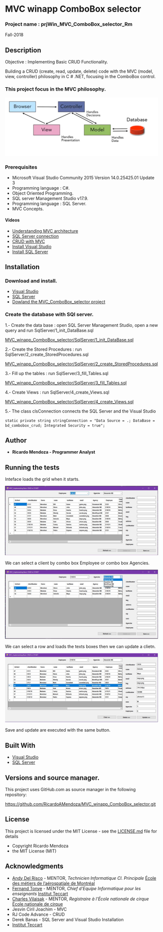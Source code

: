 # MVC winapp ComboBox selector

### Project name : prjWin_MVC_ComboBox_selector_Rm

Fall-2018

## Description

Objective : Implementing Basic CRUD Functionality.

Building a CRUD (create, read, update, delete) code with the MVC (model, view, controller) philosophy in  C # .NET, focusing in the  ComboBox control.

### This project focus in the MVC philosophy.

![MVC](/img/MVCmodel.JPG "MVC")

### Prerequisites

 * Microsoft Visual Studio Community 2015 Version 14.0.25425.01 Update 3
 * Programming language : C#.
 * Object Oriented Programming.
 * SQL server Management Studio v17.9.
 * Programming language : SQL Server.
 * MVC Concepts.

 #### Videos
 
 * [Understanding MVC architecture](https://www.youtube.com/watch?v=eTdVkgF_Slo)
 * [SQL Server connection](https://www.youtube.com/watch?v=OdDkFPO_nto)
 * [CRUD with MVC](https://www.youtube.com/watch?v=_H8vswpMSOw&t=650s)
 * [Install Visual Studio](https://visualstudio.microsoft.com/)
 * [Install SQL Server](https://www.microsoft.com/en-ca/sql-server/sql-server-downloads)
 

## Installation

### Download and install. 

 * [Visual Studio](https://visualstudio.microsoft.com/)
 * [SQL Server](https://www.microsoft.com/en-ca/sql-server/sql-server-downloads)
 * [Dowland the MVC_ComboBox_selector project](https://github.com/RicardoAMendoza/MVC_winapp_ComboBox_selector)

### Create the database with SQl server. 

1.- Create the data base : open SQL Server Management Studio, open a new query and run SqlServer/1_init_DataBase.sql

[MVC_winapp_ComboBox_selector/SqlServer/1_init_DataBase.sql](https://github.com/RicardoAMendoza/MVC_winapp_ComboBox_selector/blob/master/SqlServer/1_init_DataBase.sql)

2.- Create the Stored Procedures : run SqlServer/2_create_StoredProcedures.sql

[MVC_winapp_ComboBox_selector/SqlServer/2_create_StoredProcedures.sql](https://github.com/RicardoAMendoza/MVC_winapp_ComboBox_selector/blob/master/SqlServer/2_create_StoredProcedures.sql)

3.- Fill up the tables : run SqlServer/3_fill_Tables.sql

[MVC_winapp_ComboBox_selector/SqlServer/3_fill_Tables.sql](https://github.com/RicardoAMendoza/MVC_winapp_ComboBox_selector/blob/master/SqlServer/3_fill_Tables.sql)

4.- Create Views : run SqlServer/4_create_Views.sql

[MVC_winapp_ComboBox_selector/SqlServer/4_create_Views.sql](https://github.com/RicardoAMendoza/MVC_winapp_ComboBox_selector/blob/master/SqlServer/4_create_Views.sql)

5.- The class clsConnection connects the SQL Server and the Visual Studio

```
static private string stringConnection = "Data Source = .; DataBase = bd_combobox_crud; Integrated Security = true";
```

## Author

* **Ricardo Mendoza -  Programmer Analyst**

## Running the tests

Inteface loads the grid when it starts.

![INIT](/img/init.jpg "Init")

We can select a client by combo box Employee or combo box Agencies.

![Select by Employee or Agency](/img/select.jpg "Select by employee or agency")

We can select a row and loads the texts boxes then we can update a clietn.

![Select By Row](/img/byRow.jpg "Select by row")

Save and update are executed with the same button.


## Built With

* [Visual Studio](https://visualstudio.microsoft.com/)
* [SQL Server](https://www.microsoft.com/en-ca/sql-server/sql-server-downloads)

## Versions and source manager. 

This project uses GitHub.com as source manager in the following repository:

https://github.com/RicardoAMendoza/MVC_winapp_ComboBox_selector.git


## License

This project is licensed under the MIT License - see the [LICENSE.md](LICENSE.md) file for details

- Copyright Ricardo Mendoza
- the MIT License (MIT)

## Acknowledgments

* [Andy Del Risco](https://www.linkedin.com/in/andydelriscomanzanares/) - MENTOR, *Technicien Informatique Cl. Principale* [École des métiers de l’aérospatiale de Montréal](http://ecole-metiers-aerospatiale.csdm.ca/)
* [Fernand Tonye](https://www.linkedin.com/in/fernand-tonye-6a46532b/) - MENTOR, *Chief d'Equipe Informatique pour les enseignants* [Institut Teccart](http://www.teccart.qc.ca/)
* [Charles Vilaisak](https://www.linkedin.com/in/cvilaisak/) - MENTOR, *Registraire à l'École nationale de cirque* [École nationale de cirque](https://www.linkedin.com/school/-cole-nationale-de-cirque/)
* Jesvin Ciril Joachim - MVC
* RJ Code Advance - CRUD
* Derek Banas - SQL Server and Visual Studio Installation
* [Institut Teccart](http://www.teccart.qc.ca/)








